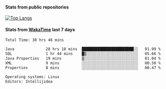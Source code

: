 #### Stats from public repositories

[![Top Langs](https://github-readme-stats.vercel.app/api/top-langs/?username=hyoghurt&layout=compact&exclude_repo=multiserver,docker_compose&langs_count=6)](https://github.com/anuraghazra/github-readme-stats)

#### Stats from [WakaTime](https://wakatime.com/@hyoghurt) last 7 days
<!--START_SECTION:waka-->

```txt
Total Time: 30 hrs 46 mins

Java              28 hrs 18 mins  ███████████████████████░░   91.99 %
SQL               1 hr 44 mins    █▒░░░░░░░░░░░░░░░░░░░░░░░   05.66 %
Java Properties   19 mins         ▒░░░░░░░░░░░░░░░░░░░░░░░░   01.04 %
XML               9 mins          ░░░░░░░░░░░░░░░░░░░░░░░░░   00.50 %
Properties        8 mins          ░░░░░░░░░░░░░░░░░░░░░░░░░   00.47 %

Operating systems: Linux
Editors: Intellijidea
```

<!--END_SECTION:waka-->
